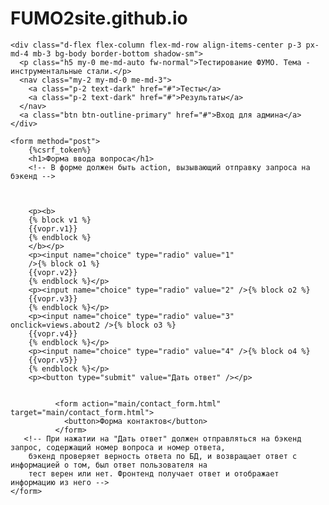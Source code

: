 # FUMO2site.github.io
<!doctype html>
<html lang="ru">
<head>
    <meta charset="UTF-8">
    <meta name="viewport"
          content="width=device-width, user-scalable=no, initial-scale=1.0, maximum-scale=1.0, minimum-scale=1.0">
    <meta http-equiv="X-UA-Compatible" content="ie=edge">
    <link rel="stylesheet" href="https://stackpath.bootstrapcdn.com/bootstrap/4.5.2/css/bootstrap.min.css">
</head>
<body>

    <div class="d-flex flex-column flex-md-row align-items-center p-3 px-md-4 mb-3 bg-body border-bottom shadow-sm">
      <p class="h5 my-0 me-md-auto fw-normal">Тестирование ФУМО. Тема - инструментальные стали.</p>
      <nav class="my-2 my-md-0 me-md-3">
        <a class="p-2 text-dark" href="#">Тесты</a>
        <a class="p-2 text-dark" href="#">Результаты</a>
      </nav>
      <a class="btn btn-outline-primary" href="#">Вход для админа</a>
    </div>

    <form method="post">
        {%csrf_token%}
        <h1>Форма ввода вопроса</h1>
        <!-- В форме должен быть action, вызывающий отправку запроса на бэкенд -->



        <p><b>
        {% block v1 %}
        {{vopr.v1}}
        {% endblock %}
        </b></p>
        <p><input name="choice" type="radio" value="1"
        />{% block o1 %}
        {{vopr.v2}}
        {% endblock %}</p>
        <p><input name="choice" type="radio" value="2" />{% block o2 %}
        {{vopr.v3}}
        {% endblock %}</p>
        <p><input name="choice" type="radio" value="3" onclick=views.about2 />{% block o3 %}
        {{vopr.v4}}
        {% endblock %}</p>
        <p><input name="choice" type="radio" value="4" />{% block o4 %}
        {{vopr.v5}}
        {% endblock %}</p>
        <p><button type="submit" value="Дать ответ" /></p>


              <form action="main/contact_form.html" target="main/contact_form.html">
                <button>Форма контактов</button>
              </form>
       <!-- При нажатии на "Дать ответ" должен отправляться на бэкенд запрос, содержащий номер вопроса и номер ответа,
        бэкенд проверяет верность ответа по БД, и возвращает ответ с информацией о том, был ответ пользователя на
        тест верен или нет. Фронтенд получает ответ и отображает информацию из него -->
    </form>

</body>
</html>
